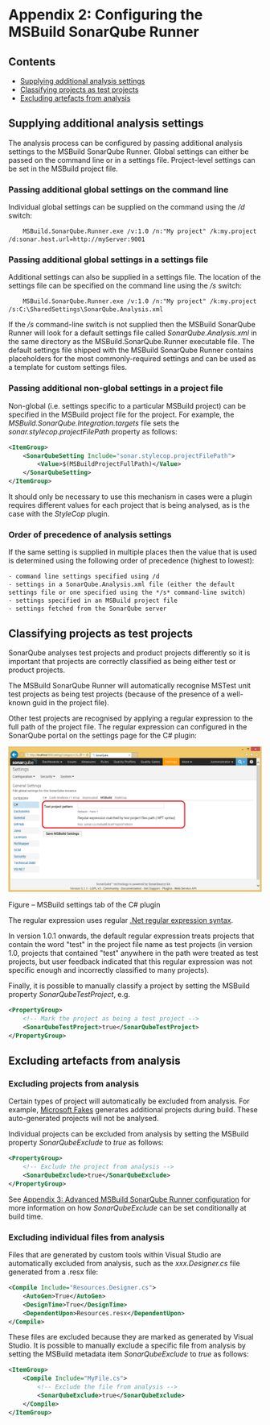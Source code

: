 ﻿# Appendix 2: Configuring the MSBuild SonarQube Runner

## Contents

- [Supplying additional analysis settings](#supplying-additional-analysis-settings)
- [Classifying projects as test projects](#classifying-projects-as-test-projects)
- [Excluding artefacts from analysis](#excluding-artefacts-from-analysis)

## Supplying additional analysis settings

The analysis process can be configured by passing additional analysis settings to the MSBuild SonarQube Runner.
Global settings can either be passed on the command line or in a settings file.
Project-level settings can be set in the MSBuild project file.

### Passing additional global settings on the command line

Individual global settings can be supplied on the command using the */d* switch: 

```
	MSBuild.SonarQube.Runner.exe /v:1.0 /n:"My project" /k:my.project /d:sonar.host.url=http://myServer:9001
```

### Passing additional global settings in a settings file

Additional settings can also be supplied in a settings file. The location of the settings file can be specified on the command line using the */s* switch:

```
	MSBuild.SonarQube.Runner.exe /v:1.0 /n:"My project" /k:my.project /s:C:\SharedSettings\SonarQube.Analysis.xml
```

If the */s* command-line switch is not supplied then the MSBuild SonarQube Runner will look for a default settings file called *SonarQube.Analysis.xml* in the same directory as the MSBuild.SonarQube.Runner executable file.
The default settings file shipped with the MSBuild SonarQube Runner contains placeholders for the most commonly-required settings and can be used as a template for custom settings files.

### Passing additional non-global settings in a project file

Non-global (i.e. settings specific to a particular MSBuild project) can be specified in the MSBuild project file for the project.
For example, the *MSBuild.SonarQube.Integration.targets* file sets the *sonar.stylecop.projectFilePath* property as follows:

```xml
<ItemGroup>
	<SonarQubeSetting Include="sonar.stylecop.projectFilePath">
		<Value>$(MSBuildProjectFullPath)</Value>
	</SonarQubeSetting>
</ItemGroup>
```

It should only be necessary to use this mechanism in cases were a plugin requires different values for each project that is being analysed, as is the case with the *StyleCop* plugin.


### Order of precedence of analysis settings
If the same setting is supplied in multiple places then the value that is used is determined using the following order of precedence (highest to lowest):

	- command line settings specified using /d
	- settings in a SonarQube.Analysis.xml file (either the default settings file or one specified using the */s* command-line switch)
	- settings specified in an MSBuild project file
	- settings fetched from the SonarQube server


## Classifying projects as test projects

SonarQube analyses test projects and product projects differently so it is important that projects are correctly classified as being either test or product projects.

The MSBuild SonarQube Runner will automatically recognise MSTest unit test projects as being test projects (because of the presence of a well-known guid in the project file).

Other test projects are recognised by applying a regular expression to the full path of the project file. The regular expression can configured in the SonarQube portal on the settings page for the C# plugin:

![](_img/SonarQube-Portal-MSBuild-TestProjectPattern.png)

Figure – MSBuild settings tab of the C# plugin

The regular expression uses regular [.Net regular expression syntax](https://msdn.microsoft.com/en-us/library/az24scfc(v=vs.110).aspx).

In version 1.0.1 onwards, the default regular expression treats projects that contain the word "test" in the project file name as test projects (in version 1.0, projects that contained "test" anywhere in the path were treated as test projects, but user feedback indicated that this regular expression was not specific enough and incorrectly classified to many projects).

Finally, it is possible to manually classify a project by setting the MSBuild property *SonarQubeTestProject*, e.g.

```xml
<PropertyGroup>
	<!-- Mark the project as being a test project -->
	<SonarQubeTestProject>true</SonarQubeTestProject>
</PropertyGroup>
``` 


## Excluding artefacts from analysis

### Excluding projects from analysis

Certain types of project will automatically be excluded from analysis. For example, [Microsoft Fakes](https://msdn.microsoft.com/en-us/library/hh549175.aspx) generates additional projects during build. These auto-generated projects will not be analysed.

Individual projects can be excluded from analysis by setting the MSBuild property *SonarQubeExclude* to *true* as follows:

```xml
<PropertyGroup>
	<!-- Exclude the project from analysis -->
	<SonarQubeExclude>true</SonarQubeExclude>
</PropertyGroup>
```

See [Appendix 3: Advanced MSBuild SonarQube Runner configuration](appendix-3.md) for more information on how *SonarQubeExclude* can be set conditionally at build time.


### Excluding individual files from analysis

Files that are generated by custom tools within Visual Studio are automatically excluded from analysis, such as the *xxx.Designer.cs* file generated from a .resx file:
    
```xml
<Compile Include="Resources.Designer.cs">
	<AutoGen>True</AutoGen>
	<DesignTime>True</DesignTime>
	<DependentUpon>Resources.resx</DependentUpon>
</Compile>
```    

These files are excluded because they are marked as generated by Visual Studio.
It is possible to manually exclude a specific file from analysis by setting the MSBuild metadata item *SonarQubeExclude* to *true* as follows:

```xml
<ItemGroup>
	<Compile Include="MyFile.cs">
		<!-- Exclude the file from analysis -->
		<SonarQubeExclude>true</SonarQubeExclude>
	</Compile>
</ItemGroup>
```    
